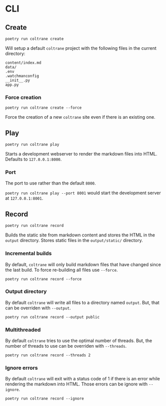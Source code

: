 # CLI

## Create

`poetry run coltrane create`

Will setup a default `coltrane` project with the following files in the current directory:

```
content/index.md
data/
.env
.watchmanconfig
__init__.py
app.py
```

### Force creation

`poetry run coltrane create --force`

Force the creation of a new `coltrane` site even if there is an existing one.

## Play

`poetry run coltrane play`

Starts a development webserver to render the markdown files into HTML. Defaults to `127.0.0.1:8000`.

### Port

The port to use rather than the default `8000`.

`poetry run coltrane play --port 8001` would start the development server at `127.0.0.1:8001`.

## Record

`poetry run coltrane record`

Builds the static site from markdown content and stores the HTML in the `output` directory. Stores static files in the `output/static/` directory.

### Incremental builds

By default, `coltrane` will only build markdown files that have changed since the last build. To force re-building all files use `--force`.

`poetry run coltrane record --force`

### Output directory

By default `coltrane` will write all files to a directory named `output`. But, that can be overriden with `--output`.

`poetry run coltrane record --output public`

### Multithreaded

By default `coltrane` tries to use the optimal number of threads. But, the number of threads to use can be overriden with `--threads`.

`poetry run coltrane record --threads 2`

### Ignore errors

By default `coltrane` will exit with a status code of 1 if there is an error while rendering the markdown into HTML. Those errors can be ignore with `--ignore`.

`poetry run coltrane record --ignore`
